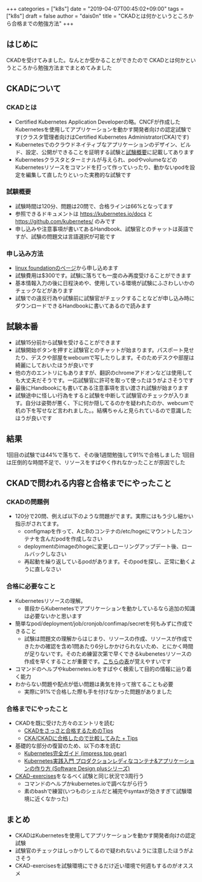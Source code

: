 +++
categories = ["k8s"]
date = "2019-04-07T00:45:02+09:00"
tags = ["k8s"]
draft = false
author = "dais0n"
title = "CKADとは何かというところから合格までの勉強方法"
+++

## はじめに
CKADを受けてみました。なんとか受かることができたので
CKADとは何かというところから勉強方法までまとめてみました

## CKADについて

### CKADとは
- Certified Kubernetes Application Developerの略。CNCFが作成したKubernetesを使用してアプリケーションを動かす開発者向けの認定試験です(クラスタ管理者向けはCertified Kubernetes Administrator(CKA)です)
- Kubernetesでのクラウドネイティブなアプリケーションのデザイン、ビルド、設定、公開ができることを証明する試験と[試験概要](https://www.cncf.io/certification/ckad/)に記載してあります
- Kubernetesクラスタとターミナルが与えられ、podやvolumeなどのKubernetesリソースをコマンドを打って作っていったり、動かないpodを設定を編集して直したりといった実務的な試験です

### 試験概要
- 試験時間は120分、問題は20問で、合格ラインは66%となってます
- 参照できるドキュメントは https://kubernetes.io/docs と https://github.com/kubernetes/ のみです
- 申し込みや注意事項が書いてあるHandbook、試験官とのチャットは英語ですが、試験の問題文は言語選択が可能です

### 申し込み方法
- [linux foundationのページ](https://www.cncf.io/certification/ckad/)から申し込めます
- 試験費用は$300です。試験に落ちても一度のみ再度受けることができます
- 基本情報入力の後に日程決めや、使用している環境が試験にふさわしいかのチェックなどがあります
- 試験での違反行為や試験前に試験官がチェックすることなどが申し込み時にダウンロードできるHandbookに書いてあるので読みます

## 試験本番
- 試験15分前から試験を受けることができます
- 試験開始ボタンを押すと試験官とのチャットが始まります。パスポート見せたり、デスクや部屋をwebcumで写したりします。そのためデスクや部屋は綺麗にしておいたほうが良いです
- 他の方のエントリにもありますが、翻訳のchromeアドオンなどは使用しても大丈夫だそうです。一応試験官に許可を取って使ったほうがよさそうです
- 最後にHandbookにも書いてある注意事項を言い渡され試験が始まります
- 試験途中に怪しい行為をすると試験を中断して試験官のチェックが入ります。自分は姿勢が悪く、下に何か隠してるのかを疑われたのか、webcumで机の下を写せなど言われました。。結構ちゃんと見られているので意識したほうが良いです

## 結果
1回目の試験では44%で落ちて、その後1週間勉強して91%で合格しました
1回目は圧倒的な時間不足で、リソースをすばやく作れなかったことが原因でした

## CKADで問われる内容と合格までにやったこと

### CKADの問題例
- 120分で20問、例えば以下のような問題がでます。実際にはもう少し細かい指示がされてます。
  - configmapを作って、AとBのコンテナの/etc/hogeにマウントしたコンテナを含んだpodを作成しなさい
  - deploymentのimageのhogeに変更しローリングアップデート後、ロールバックしなさい
  - 再起動を繰り返しているpodがあります。そのpodを探し、正常に動くように直しなさい

### 合格に必要なこと
- Kubernetesリソースの理解。
  - 普段からKubernetesでアプリケーションを動かしているなら追加の知識は必要ないかと思います
- 簡単なpod/deployment/job/cronjob/confimap/secretを何もみずに作成できること
  - 試験は問題文の理解からはじまり、リソースの作成、リソースが作成できたかの確認を含め1問あたり6分しかかけられないため、とにかく時間が足りないです。そのため練習次第で早くできるkubenetesリソースの作成を早くすることが重要です。[こちらの表](https://qiita.com/oke-py/items/e8bf3863c8f48d750427#kubectl-run%E3%81%AB%E3%82%88%E3%82%8B%E3%83%AA%E3%82%BD%E3%83%BC%E3%82%B9%E4%BD%9C%E6%88%90)が覚えやすいです
- コマンドのヘルプやkubernetes.ioをすばやく検索して目的の情報に辿り着く能力
- わからない問題や配点が低い問題は勇気を持って捨てることも必要
  - 実際に91%で合格した際も手を付けなかった問題がありました

### 合格までにやったこと
- CKADを既に受けた方々のエントリを読む
  - [CKADをさっさと合格するためのTips](https://qiita.com/kentakozuka/items/c1a30f1545752264dfe6)
  - [CKA/CKADに合格したので比較してみた + Tips](https://qiita.com/oke-py/items/e8bf3863c8f48d750427)
- 基礎的な部分の復習のため、以下の本を読む
  - [Kubernetes完全ガイド (impress top gear)](https://www.amazon.co.jp/Kubernetes%E5%AE%8C%E5%85%A8%E3%82%AC%E3%82%A4%E3%83%89-impress-top-gear-%E9%9D%92%E5%B1%B1/dp/4295004804/ref=sr_1_1?__mk_ja_JP=%E3%82%AB%E3%82%BF%E3%82%AB%E3%83%8A&keywords=kubernetes&qid=1554566717&s=gateway&sr=8-1)
  - [Kubernetes実践入門 プロダクションレディなコンテナ&アプリケーションの作り方 (Software Design plusシリーズ)](https://www.amazon.co.jp/Kubernetes実践入門-プロダクションレディなコンテナ-アプリケーションの作り方-Software-plusシリーズ/dp/4297104385/ref=sr_1_2?__mk_ja_JP=カタカナ&keywords=kubernetes&qid=1554566747&s=gateway&sr=8-2)
- [CKAD-exercises](https://github.com/dgkanatsios/CKAD-exercises)をなるべく試験と同じ状況で3周行う
  - コマンドのヘルプかkubernetes.ioで調べながら行う
  - 素のbashで練習(いつものシェルだと補完やsyntaxが効きすぎて試験環境に近くなかった)

## まとめ
- CKADはKubernetesを使用してアプリケーションを動かす開発者向けの認定試験
- 試験官のチェックはしっかりしてるので疑われないように注意したほうがよさそう
- CKAD-exercisesを試験環境にできるだけ近い環境で何週もするのがオススメ

